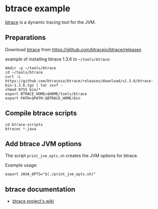 # btrace example

[btrace](http://btrace.io) is a dynamic tracing tool for the JVM.

## Preparations

Download [btrace](http://btrace.io) from https://github.com/btraceio/btrace/releases

example of installing btrace 1.3.6 to `~/tools/btrace`:
```
mkdir -p ~/tools/btrace
cd ~/tools/btrace
curl -L https://github.com/btraceio/btrace/releases/download/v1.3.6/btrace-bin-1.3.6.tgz | tar zxvf -
chmod 0755 bin/*
export BTRACE_HOME=$HOME/tools/btrace
export PATH=$PATH:$BTRACE_HOME/bin
```

## Compile btrace scripts

```
cd btrace-scripts
btracec *.java
```

## Add btrace JVM options

The script `print_jvm_opts.sh` creates the JVM options for btrace.

Example usage:
```
export JAVA_OPTS="$(./print_jvm_opts.sh)"
```

## btrace documentation

* [btrace project's wiki](https://github.com/btraceio/btrace/wiki)